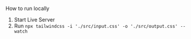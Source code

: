 


How to run locally

1. Start Live Server
2. Run `npx tailwindcss -i './src/input.css' -o './src/output.css' --watch`